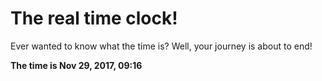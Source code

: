 # The real time clock!

Ever wanted to know what the time is? Well, your journey is about to end!

**The time is Nov 29, 2017, 09:16**